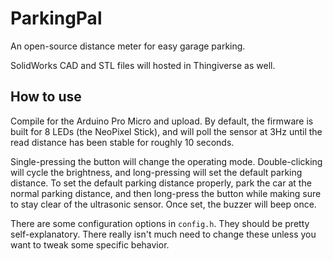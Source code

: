 # ParkingPal
An open-source distance meter for easy garage parking.

SolidWorks CAD and STL files will hosted in Thingiverse as well.

## How to use
Compile for the Arduino Pro Micro and upload. By default, the firmware is built for 8 LEDs (the NeoPixel Stick), and will poll the sensor at 3Hz until the read distance has been stable for roughly 10 seconds.

Single-pressing the button will change the operating mode. Double-clicking will cycle the brightness, and long-pressing will set the default parking distance. To set the default parking distance properly, park the car at the normal parking distance, and then long-press the button while making sure to stay clear of the ultrasonic sensor. Once set, the buzzer will beep once.

There are some configuration options in `config.h`. They should be pretty self-explanatory. There really isn't much need to change these unless you want to tweak some specific behavior. 
